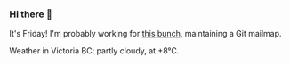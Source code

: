 ### Hi there :wave:

It's Friday! I'm probably working for [this bunch](https://github.com/kohofinancial), maintaining a Git mailmap.

Weather in Victoria BC: partly cloudy, at +8°C.
